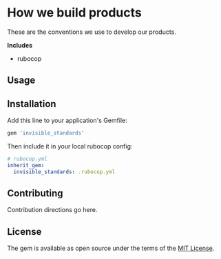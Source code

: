 # How we build products

These are the conventions we use to develop our products.

**Includes**
- rubocop

## Usage

## Installation
Add this line to your application's Gemfile:

```ruby
gem 'invisible_standards'
```

Then include it in your local rubocop config:
```yml
# rubocop.yml
inherit_gem:
  invisible_standards: .rubocop.yml
```

## Contributing
Contribution directions go here.

## License
The gem is available as open source under the terms of the [MIT License](https://opensource.org/licenses/MIT).
